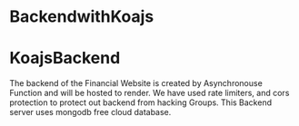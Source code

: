﻿# BackendwithKoajs
# KoajsBackend

The backend of the Financial Website is created by Asynchronouse Function and will be hosted to render.
We have used rate limiters, and cors protection to protect out backend from hacking Groups.
This Backend server uses mongodb free cloud database.

